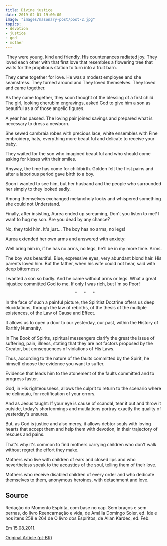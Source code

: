 ```yaml
---
title: Divine justice
date: 2019-02-01 19:00:00
image: "images/masonary-post/post-2.jpg"
topics: 
- devotion
- justice
- god
- mother
---
```


 They were young, kind and friendly. His countenances radiated joy.
They loved each other with that first love that resembles a flowering tree that
waits for the propitious station to turn into a fruit barn.

They came together for love. He was a modest employee and she seamstress. They turned around and
They loved themselves. They loved and came together.

As they came together, they soon thought of the blessing of a first child. The girl, looking
cherubim engravings, asked God to give him a son as beautiful as a
of those angelic figures.

A year has passed. The loving pair joined savings and prepared what is necessary to
dress a newborn.

She sewed cambraia robes with precious lace, white ensembles with
Fine embroidery, hats, everything more beautiful and delicate to receive your baby.

They waited for the son who imagined beautiful and who should come asking for kisses with
their smiles.

Anyway, the time has come for childbirth. Golden felt the first pains and after
a laborious period gave birth to a boy.

Soon i wanted to see him, but her husband and the people who surrounded her simply to
they looked sadly.

Among themselves exchanged melancholy looks and whispered something she could not
Understand.

Finally, after insisting, Aurea ended up screaming, Don't you listen to me?
I want to hug my son. Are you dead by any chance?

No, they told him. It's just... The boy has no arms, no legs!

Aurea extended her own arms and answered with anxiety:

Well bring him in, if he has no arms, no legs, he'll be in my more time.
Arms.

The boy was beautiful. Blue, expressive eyes, very abundant blond hair.
His parents loved him. But the father, when his wife could not hear, said with
deep bitterness:

I wanted a son so badly. And he came without arms or legs. What a great
injustice committed God to me. If only I was rich, but I'm so
Poor!

                                   *   *   *

In the face of such a painful picture, the Spiritist Doctrine offers us deep
elucidations, through the law of rebirths, of the thesis of the multiple
existences, of the Law of Cause and Effect.

It allows us to open a door to our yesterday, our past, within the
History of Earthly Humanity.

In The Book of Spirits, spiritual messengers clarify the great
the issue of suffering, pain, illness, stating that they are not factors
proposed by the Creator, but consequences of violations of His Laws.

Thus, according to the nature of the faults committed by the Spirit, he himself
choose the evidence you want to suffer.

Evidence that leads him to the atonement of the faults committed and to progress faster.

God, in His righteousness, allows the culprit to return to the scenario where he delinquiu,
for rectification of your errors.

And as Jesus taught: If your eye is cause of scandal, tear it out and throw it
outside, today's shortcomings and mutilations portray exactly the quality of
yesterday's unsures.

But, as God is justice and also mercy, it allows debtor souls
with loving hearts that accept them and help them with devotion, in their
trajectory of rescues and pains.

That's why it's common to find mothers carrying children who don't walk without
regret the effort they make.

Mothers who live with children of ears and closed lips and who nevertheless
speak to the acoustics of the soul, telling them of their love.

Mothers who receive disabled children of every order and who dedicate themselves to them,
anonymous heroines, with detachment and love.

## Source
Redação do Momento Espírita, com base no cap. Sem braços e sem pernas, do livro
Reencarnação e vida, de Amália Domingo Soler, ed. Ide e nos itens 258 e 264 de 
O livro dos Espíritos, de Allan Kardec, ed. Feb.

Em 15.08.2011.


[Original Article (pt-BR)](http://momento.com.br/pt/ler_texto.php?id=1656)
